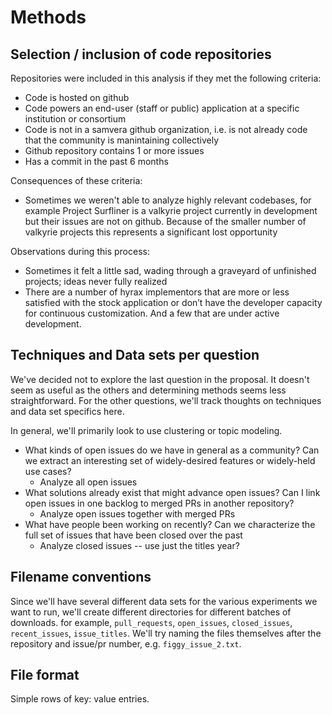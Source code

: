 # Methods

## Selection / inclusion of code repositories

Repositories were included in this analysis if they met the following criteria:

 * Code is hosted on github
 * Code powers an end-user (staff or public) application at a specific
   institution or consortium
 * Code is not in a samvera github organization, i.e. is not already code that
   the community is manintaining collectively
 * Github repository contains 1 or more issues
 * Has a commit in the past 6 months

Consequences of these criteria:

 * Sometimes we weren't able to analyze highly relevant codebases, for example
   Project Surfliner is a valkyrie project currently in development but their
   issues are not on github. Because of the smaller number of valkyrie projects
   this represents a significant lost opportunity

Observations during this process:

 * Sometimes it felt a little sad, wading through a graveyard of unfinished
   projects; ideas never fully realized
 * There are a number of hyrax implementors that are more or less satisfied
   with the stock application or don’t have the developer capacity for continuous
   customization. And a few that are under active development.


## Techniques and Data sets per question

We've decided not to explore the last question in the proposal. It doesn't seem
as useful as the others and determining methods seems less straightforward. For
the other questions, we'll track thoughts on techniques and data set specifics
here.

In general, we'll primarily look to use clustering or topic modeling.

* What kinds of open issues do we have in general as a community? Can we extract an interesting set of widely-desired features or widely-held use
cases?
  * Analyze all open issues
* What solutions already exist that might advance open issues? Can I link open issues in one backlog to merged PRs in another repository?
  * Analyze open issues together with merged PRs
* What have people been working on recently? Can we characterize the full set of issues that have been closed over the past
    * Analyze closed issues -- use just the titles
year?


## Filename conventions

Since we'll have several different data sets for the various experiments we want
to run, we'll create different directories for different batches of downloads.
for example, `pull_requests`, `open_issues`, `closed_issues`, `recent_issues`,
`issue_titles`. We'll try naming the files themselves after the repository and
issue/pr number, e.g. `figgy_issue_2.txt`.


## File format

Simple rows of key: value entries.
